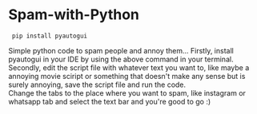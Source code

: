 # Spam-with-Python
     pip install pyautogui
Simple python code to spam people and annoy them...
     Firstly, install pyautogui in your IDE by using the above command in your terminal.                                       
          Secondly, edit the script file with whatever text you want to, like maybe a annoying movie sciript or something that doesn't make any sense but is surely annoying,
save the script file and run the code.                  
               Change the tabs to the place where you want to spam, like instagram or whatsapp tab and select the text bar and you're good to go
:)
